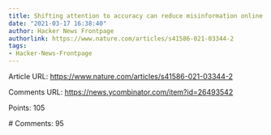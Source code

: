 ```yaml
---
title: Shifting attention to accuracy can reduce misinformation online
date: "2021-03-17 16:38:40"
author: Hacker News Frontpage
authorlink: https://www.nature.com/articles/s41586-021-03344-2
tags:
- Hacker-News-Frontpage
---
```


<p>Article URL: <a href="https://www.nature.com/articles/s41586-021-03344-2">https://www.nature.com/articles/s41586-021-03344-2</a></p>
<p>Comments URL: <a href="https://news.ycombinator.com/item?id=26493542">https://news.ycombinator.com/item?id=26493542</a></p>
<p>Points: 105</p>
<p># Comments: 95</p>
